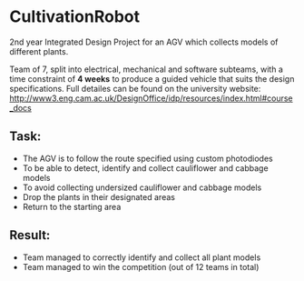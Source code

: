 # CultivationRobot
2nd year Integrated Design Project for an AGV which collects models of different plants.


Team of 7, split into electrical, mechanical and software subteams, with a time constraint of **4 weeks** to produce a guided vehicle that suits the design specifications. Full detailes can be found on the university website:
http://www3.eng.cam.ac.uk/DesignOffice/idp/resources/index.html#course_docs

## Task:
* The AGV is to follow the route specified using custom photodiodes
* To be able to detect, identify and collect cauliflower and cabbage models
* To avoid collecting undersized cauliflower and cabbage models
* Drop the plants in their designated areas
* Return to the starting area

## Result:
* Team managed to correctly identify and collect all plant models
* Team managed to win the competition (out of 12 teams in total)

